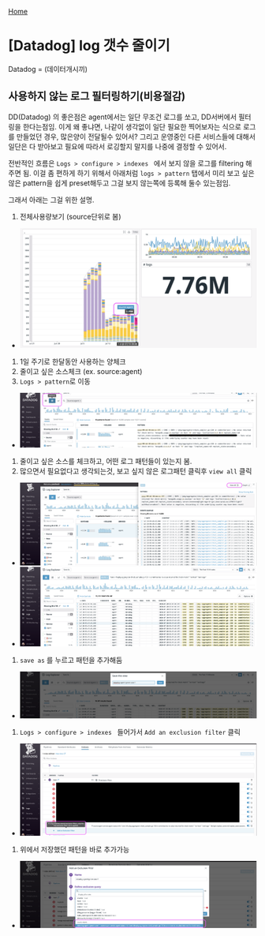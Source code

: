 [Home](/README.md)

# [Datadog] log 갯수 줄이기

Datadog = (데이터개시끼) 

## 사용하지 않는 로그 필터링하기(비용절감)

DD(Datadog) 의 좋은점은 agent에서는 일단 무조건 로그를 쏘고, DD서버에서 필터링을 한다는점임. 이게 왜 좋냐면, 나같이 생각없이 일단 필요한 찍어보자는 식으로 로그를 만들었던 경우, 많은양이 전달될수 있어서? 그리고 운영중인 다른 서비스들에 대해서 일단은 다 받아보고 필요에 따라서 로깅할지 말지를 나중에 결정할 수 있어서.

전반적인 흐름은 `Logs > configure > indexes ` 에서 보지 않을 로그를 filtering 해 주면 됨. 이걸 좀 편하게 하기 위해서 아래처럼 `logs > pattern` 탭에서 미리 보고 싶은 않은 pattern을 쉽게 preset해두고 그걸 보지 않는쪽에 등록해 둘수 있는점임. 

그래서 아래는 그걸 위한 설명.





1. 전체사용량보기 (source단위로 봄)
  * ![](img/datadog1.png)
1. 1일 주기로 한달동안 사용하는 양체크
1. 줄이고 싶은 소스체크 (ex. source:agent)
1. `Logs > pattern`로 이동
  * ![](img/datadog3.png)
1. 줄이고 싶은 소스를 체크하고, 어떤 로그 패턴들이 있는지 봄.
1. 많으면서 필요없다고 생각되는것, 보고 싶지 않은 로그패턴 클릭후 `view all` 클릭
  * ![](img/datadog5-1.png)
  * ![](img/datadog5-2.png)
1. `save as` 를 누르고 패턴을 추가해둠
  * ![](img/datadog6.png)
1. `Logs > configure > indexes ` 들어가서 `Add an exclusion filter` 클릭
  * ![](img/datadog7.png)
1. 위에서 저장했던 패턴을 바로 추가가능
  * ![](img/datadog8.png)








